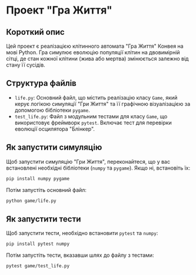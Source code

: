 # Проект "Гра Життя"

## Короткий опис

Цей проект є реалізацією клітинного автомата "Гра Життя" Конвея на мові Python. Гра симулює еволюцію популяції клітин на двовимірній сітці, де стан кожної клітини (жива або мертва) змінюється залежно від стану її сусідів.

## Структура файлів

-   `life.py`: Основний файл, що містить реалізацію класу `Game`, який керує логікою симуляції "Гри Життя" та її графічною візуалізацією за допомогою бібліотеки `pygame`.
-   `test_life.py`: Файл з модульним тестами для класу `Game`, що використовує фреймворк `pytest`. Включає тест для перевірки еволюції осцилятора "Блінкер".

## Як запустити симуляцію

Щоб запустити симуляцію "Гри Життя", переконайтеся, що у вас встановлені необхідні бібліотеки (`numpy` та `pygame`). Якщо ні, встановіть їх:

```bash
pip install numpy pygame
```

Потім запустіть основний файл:

```bash
python game/life.py
```

## Як запустити тести

Щоб запустити тести, необхідно встановити `pytest` та `numpy`:

```bash
pip install pytest numpy
```

Потім запустіть тести, вказавши шлях до файлу з тестами:

```bash
pytest game/test_life.py
```